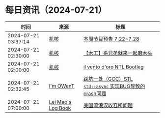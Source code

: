 ﻿# 每日资讯（2024-07-21）

|时间|来源|标题|
|---|---|---|
|2024-07-21 03:37:14|[机核](https://www.gcores.com/rss)|[本周节目预告 7.22~7.28](https://www.gcores.com/articles/185356)|
|2024-07-21 02:30:00|[机核](https://www.gcores.com/rss)|[【木工】系兄弟就来一起磨木头](https://www.gcores.com/videos/185273)|
|2024-07-21 02:00:00|[机核](https://www.gcores.com/rss)|[il vento d'oro NTL Bootleg ](https://www.gcores.com/videos/185350)|
|2024-07-21 02:32:45|[I'm OWenT](https://owent.net/index.xml)|[踩坑一处（GCC）STL `std::async` 实现BUG导致的crash问题](//owent.net/2024/2402.html)|
|2024-07-21 07:00:00|[Lei Mao's Log Book](https://leimao.github.io/atom.xml)|[美国流浪汉收容所问题](https://leimao.github.io/essay/%E7%BE%8E%E5%9B%BD%E6%B5%81%E6%B5%AA%E6%B1%89%E6%94%B6%E5%AE%B9%E6%89%80%E9%97%AE%E9%A2%98/)|
